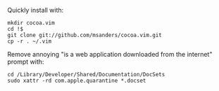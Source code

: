 Quickly install with:

	mkdir cocoa.vim
	cd !$
	git clone git://github.com/msanders/cocoa.vim.git
	cp -r . ~/.vim

Remove annoying "is a web application downloaded from the internet" prompt with:

	cd /Library/Developer/Shared/Documentation/DocSets
	sudo xattr -rd com.apple.quarantine *.docset

